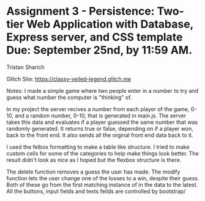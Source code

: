 Assignment 3 - Persistence: Two-tier Web Application with Database, Express server, and CSS template
Due: September 25nd, by 11:59 AM.
===


Tristan Sharich

Glitch Site: https://classy-veiled-legend.glitch.me

Notes: 
I made a simple game where two people enter in a number to try and guess what number
the computer is "thinking" of.

In my project the server recives a number from each player of the game, 0-10, 
and a random number, 0-10, that is generated in main.js. 
The server takes this data and evaluates if a player guessed the same number that was 
randomly generated. It returns true or false, depending on if a player won, back to the front end.
It also sends all the orginal front end data back to it.

I used the felbox formatting to make a table like structure. I tried to make custom cells for some 
of the categories to help make things look better. The result didn't look as nice as I hoped but 
the flexbox structure is there. 

The delete function removes a guess the user has made. The modify function lets the user change one of the losses to a win, despite their guess. Both of these go from the first matching instance of in the data to the latest. All the buttons, input fields and texts feilds are controlled by bootstrap/ 
